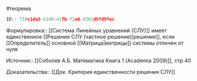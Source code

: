 #теорема

```javascript
ID:: 718c1da3-6340-41fb-72a6-8361d5fd9fec
```

Формулировка:: [[Система Линейных уравнений (СЛУ)]] имеет единственное [[Решение СЛУ (частное решение)|решение]], если [[Определитель]] основной [[Матрица|матрицы]] системы отличен от нуля

Источник:: [[Соболев А.Б. Математика Книга 1 (Academia 2009)]], стр.40

Доказательства:: [[Док. Критерия единственности решения СЛУ]]